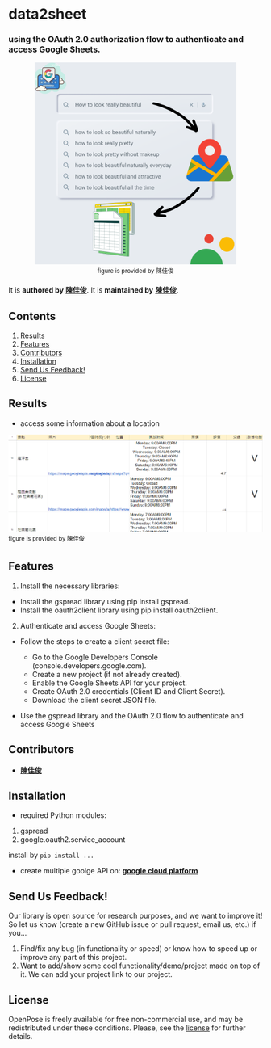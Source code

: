 # data2sheet
### using the OAuth 2.0 authorization flow to authenticate and access Google Sheets.

<p align="center">
    <img src=".vscode/cover.png" width="400">
    <br>
    <sup>figure is provided by 陳佳俊
    </sup>
</p>


It is **authored by** [**陳佳俊**](https://github.com/jerryboy1031). It is **maintained by** [**陳佳俊**](https://github.com/jerryboy1031).


## Contents
1. [Results](#results)
2. [Features](#features)
3. [Contributors](#contributors)
4. [Installation](#installation)
5. [Send Us Feedback!](#send-us-feedback)
6. [License](#license)



## Results

- access some information about a location
<p align="left">
    <img src="/cover2.png" width="600">
    <br>
    <sup>figure is provided by 陳佳俊
    </sup>
</p>




## Features

1. Install the necessary libraries:
- Install the gspread library using pip install gspread.
- Install the oauth2client library using pip install oauth2client.
2. Authenticate and access Google Sheets:
- Follow the steps to create a client secret file:
  
  -  Go to the Google Developers Console (console.developers.google.com).
  - Create a new project (if not already created).
  - Enable the Google Sheets API for your project.
  - Create OAuth 2.0 credentials (Client ID and Client Secret).
  - Download the client secret JSON file.
- Use the gspread library and the OAuth 2.0 flow to authenticate and access Google Sheets


## Contributors
- [**陳佳俊**](https://github.com/jerryboy1031)

## Installation
- required Python modules:
1. gspread
2. google.oauth2.service_account

install by `pip install ...`

- create multiple goolge API on:
[**google cloud platform**](https://console.cloud.google.com/apis/credentials?hl=zh-tw&project=web-scraping20230703)

## Send Us Feedback!
Our library is open source for research purposes, and we want to improve it! So let us know (create a new GitHub issue or pull request, email us, etc.) if you...
1. Find/fix any bug (in functionality or speed) or know how to speed up or improve any part of this project.
2. Want to add/show some cool functionality/demo/project made on top of it. We can add your project link to our project.

## License
OpenPose is freely available for free non-commercial use, and may be redistributed under these conditions. Please, see the [license](./LICENSE) for further details.
